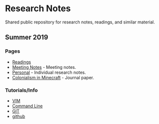 # Research Notes

Shared public repository for research notes, readings, and similar material.

## Summer 2019

### Pages

* [Readings](readings/)
* [Meeting Notes](meeting_notes/) - Meeting notes.
* [Personal](personal/) - Individual research notes.
* [Colonialism in Minecraft](colonialism_in_minecraft/) - Journal paper.

### Tutorials/Info

* [VIM](vim/)
* [Command Line](cmd/)
* [GIT](git/)
* [github](https://www.github.com)
